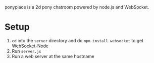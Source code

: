 ponyplace is a 2d pony chatroom powered by node.js and WebSocket.

Setup
=====

1. `cd` into the `server` directory and do `npm install websocket` to get [WebSocket-Node](https://github.com/Worlize/WebSocket-Node)
2. Run `server.js`
3. Run a web server at the same hostname
